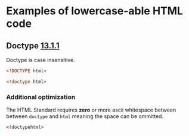 # Examples of lowercase-able HTML code

## Doctype [13.1.1](https://html.spec.whatwg.org/multipage/syntax.html#the-doctype)

Doctype is case insensitive.

```html
<!DOCTYPE html>
```

```html
<!doctype html>
```

### Additional optimization

The HTML Standard requires **zero** or more ascii whitespace between between `doctype` and `html` meaning the space can be ommitted.

```html
<!doctypehtml>
```
